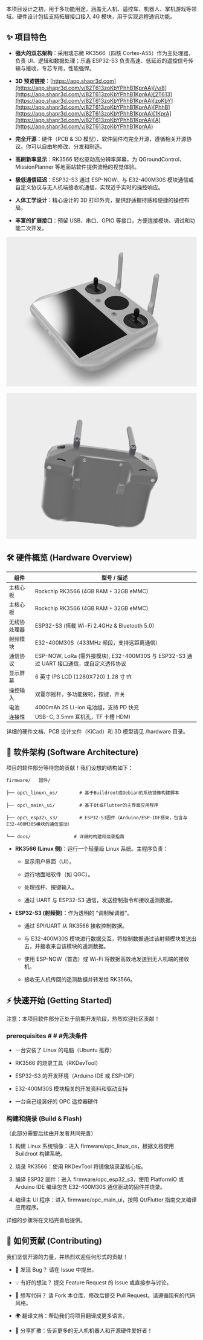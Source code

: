 

本项目设计之初，用于多功能用途，涵盖无人机、遥控车、机器人、掌机游戏等领域。硬件设计包括支持拓展接口接入 4G 模块，用于实现远程通讯功能。

## ✨ 项目特色



*   **强大的双芯架构**：采用瑞芯微 RK3566（四核 Cortex-A55）作为主处理器，负责 UI、逻辑和数据处理；乐鑫 ESP32-S3 负责高速、低延迟的遥控信号传输与接收，专芯专用，性能强悍。

*   **3D 预览链接**：[https://app.shapr3d.com](https://app.shapr3d.com/v/82T613zoKbYPhhB1KprAA)[/v/8](https://app.shapr3d.com/v/82T613zoKbYPhhB1KprAA)[2T613](https://app.shapr3d.com/v/82T613zoKbYPhhB1KprAA)[zoKbY](https://app.shapr3d.com/v/82T613zoKbYPhhB1KprAA)[PhhB](https://app.shapr3d.com/v/82T613zoKbYPhhB1KprAA)[1KprA](https://app.shapr3d.com/v/82T613zoKbYPhhB1KprAA)[A](https://app.shapr3d.com/v/82T613zoKbYPhhB1KprAA)

*   **完全开源**：硬件（PCB & 3D 模型）、软件固件均完全开源，遵循相关开源协议。你可以自由地修改、分发和制造。

*   **高刷新率显示**：RK3566 轻松驱动高分辨率屏幕，为 QGroundControl、MissionPlanner 等地面站软件提供流畅的视觉体验。

*   **极低通信延迟**：ESP32-S3 通过 ESP-NOW、与 E32-400M30S 模块通信或自定义协议与无人机端接收机通信，实现近乎实时的操控响应。

*   **人体工学设计**：精心设计的 3D 打印外壳，提供舒适握持感和便捷的操控布局。

*   **丰富的扩展接口**：预留 USB、串口、GPIO 等接口，方便连接模块、调试和功能二次开发。



![img](72ea594b07d95843cfd6bd2f808aa445.png)



![img](fcfce2822ea62f884dcd48cdd1de2ff2.png)

## 🛠️ 硬件概览 (Hardware Overview)



| 组件     | 型号 / 描述                                                             |
| ------ | ------------------------------------------------------------------- |
| 主核心板   | Rockchip RK3566 (4GB RAM + 32GB eMMC)                               |
| 主核心板   | Rockchip RK3566 (4GB RAM + 32GB eMMC)                               |
| 无线协处理器 | ESP32-S3 (搭载 Wi-Fi 2.4GHz & Bluetooth 5.0)                          |
| 射频模块   | E32-400M30S（433MHz 频段，支持远距离通信）                                      |
| 通信协议   | ESP-NOW, LoRa (需外接模块), E32-400M30S 与 ESP32-S3 通过 UART 接口通信，或自定义透传协议 |
| 显示屏幕   | 6 英寸 IPS LCD (1280X720) 1.28 寸 tft                                  |
| 操控输入   | 双霍尔摇杆，多功能拨轮，按键，开关                                                   |
| 电池     | 4000mAh 2S Li-ion 电池组，支持 PD 快充                                      |
| 连接性    | USB-C, 3.5mm 耳机孔，TF 卡槽 HDMI                                         |

详细的硬件文档、PCB 设计文件（KiCad）和 3D 模型请见 /hardware 目录。

## 🚀 软件架构 (Software Architecture)

项目的软件部分等待您的贡献！我们设想的结构如下：



```
firmware/   固件/

├── opc\_linux\_os/        # 基于Buildroot或Debian的系统镜像构建脚本

├── opc\_main\_ui/         # 基于Qt或Flutter的主界面应用程序

├── opc\_esp32\_s3/        # ESP32-S3固件（Arduino/ESP-IDF框架，包含与E32-400M30S模块的通信驱动）

└── docs/                # 详细的构建和烧录指南
```



*   **RK3566 (Linux 侧)**：运行一个轻量级 Linux 系统。主程序负责：


    *   显示用户界面（UI）。

    *   运行地面站软件（如 QGC）。

    *   处理摇杆、按键输入。

    *   通过 UART 与 ESP32-S3 通信，发送控制指令和接收遥测数据。

*   **ESP32-S3 (射频侧)**：作为透明的 “调制解调器”。


    *   通过 SPI/UART 从 RK3566 接收控制数据。

    *   与 E32-400M30S 模块进行数据交互，将控制数据通过该射频模块发送出去，并接收来自该模块的遥测数据。

    *   使用 ESP-NOW（首选）或 Wi-Fi 将数据高效地发送到无人机端的接收机。

    *   接收无人机传回的遥测数据并转发给 RK3566。

## ⚡ 快速开始 (Getting Started)

注意：本项目软件部分正处于前期开发阶段，热烈欢迎社区贡献！

### prerequisites   # # #先决条件



*   一台安装了 Linux 的电脑（Ubuntu 推荐）

*   RK3566 的烧录工具（RKDevTool）

*   ESP32-S3 的开发环境（Arduino IDE 或 ESP-IDF）

*   E32-400M30S 模块相关的开发资料和驱动支持

*   一台自己组装好的 OPC 遥控器硬件

### 构建和烧录 (Build & Flash)

（此部分需要后续由开发者共同完善）



1.  构建 Linux 系统镜像：进入 firmware/opc\_linux\_os，根据文档使用 Buildroot 构建系统。

2.  烧录 RK3566：使用 RKDevTool 将镜像烧录至核心板。

3.  编译 ESP32 固件：进入 firmware/opc\_esp32\_s3，使用 PlatformIO 或 Arduino IDE 编译包含 E32-400M30S 通信驱动的固件并烧录。

4.  编译主 UI 程序：进入 firmware/opc\_main\_ui，按照 Qt/Flutter 指南交叉编译应用程序。

详细的步骤将在文档完善后提供。

## 🤝 如何贡献 (Contributing)

我们坚信开源的力量，并热烈欢迎任何形式的贡献！



*   👀 发现 Bug？ 请在 Issue 中提出。

*   💡 有好的想法？ 提交 Feature Request 的 Issue 或直接参与讨论。

*   📝 想写代码？ 请 Fork 本仓库，修改后提交 Pull Request。请遵循现有的代码风格。

*   🌍 翻译文档：帮助我们将项目翻译成更多语言。

*   📢 分享扩散：告诉更多的无人机机器人和开源硬件爱好者！


